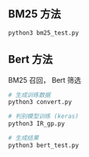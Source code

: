 ## BM25 方法

```bash
python3 bm25_test.py
```



## Bert 方法

BM25 召回， Bert 筛选

```bash
# 生成训练数据
python3 convert.py

# 判别模型训练 (keras)
python3 IR_gp.py

# 生成结果
python3 bert_test.py
```

